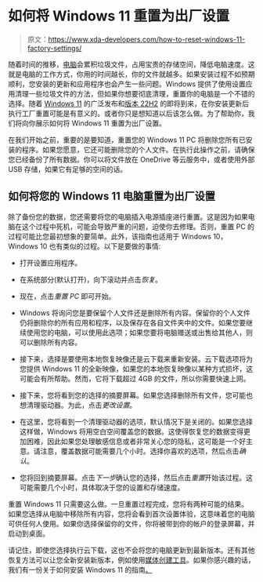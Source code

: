 # 如何将 Windows 11 重置为出厂设置

> 原文：<https://www.xda-developers.com/how-to-reset-windows-11-factory-settings/>

随着时间的推移，[电脑](https://www.xda-developers.com/best-laptops/)会累积垃圾文件，占用宝贵的存储空间，降低电脑速度。这就是电脑的工作方式，你用的时间越长，你的文件就越多。如果安装过程不如预期顺利，您安装的更新和应用程序也会产生一些问题。Windows 提供了使用设置应用清理一些垃圾文件的方法，但如果你想要彻底清理，重置你的电脑是一个不错的选择。随着 [Windows 11](https://www.xda-developers.com/windows-11/) 的广泛发布和[版本 22H2](https://www.xda-developers.com/edge-new-tab-page-xbox-gaming-content/) 的即将到来，在你安装更新后执行工厂重置可能是有意义的。或者你只是想知道以后该怎么做。为了帮助你，我们将向你展示如何将 Windows 11 重置为出厂设置。

在我们开始之前，重要的是要知道，重置您的 Windows 11 PC 将删除您所有已安装的程序。如果您愿意，它还可能删除您的个人文件。在执行此操作之前，请确保您已经备份了所有数据。你可以将文件放在 OneDrive 等云服务中，或者使用外部 USB 存储，如果它有足够的空间的话。

## 如何将您的 Windows 11 电脑重置为出厂设置

除了备份您的数据，您还需要将您的电脑插入电源插座进行重置。这是因为如果电脑在这个过程中死机，可能会导致严重的问题，迫使你去修理。否则，重置 PC 的过程可能比您最初想象的要简单。此外，该指南也适用于 Windows 10，Windows 10 也有类似的过程。以下是要做的事情:

*   打开设置应用程序。
*   在系统部分(默认打开)，向下滚动并点击*恢复*。

*   现在，点击*重置 PC* 即可开始。
*   Windows 将询问您是要保留个人文件还是删除所有内容。保留你的个人文件仍将删除你的所有应用和程序，以及保存在各自文件夹中的文件。如果您要继续使用您的电脑，可以使用此选项；如果您要将电脑赠送或出售给其他人，则可以删除所有内容。

*   接下来，选择是要使用本地恢复映像还是云下载来重新安装。云下载选项将为您提供 Windows 11 的全新映像，如果您的本地恢复映像以某种方式损坏，这可能会有所帮助。然而，它将下载超过 4GB 的文件，所以你需要快速上网。

*   接下来，您将看到您的选择的摘要屏幕。如果您选择删除所有文件，您可能也想清理驱动器。为此，点击*更改设置*。

*   在这里，您将看到一个清理驱动器的选项，默认情况下是关闭的。如果您选择这样做，Windows 将用空白空间覆盖您的数据。这使得恢复您的数据变得更加困难，因此如果您处理敏感信息或者非常关心您的隐私，这可能是一个好主意。请注意，覆盖数据可能需要几个小时。选择你喜欢的选项，然后点击*确认*。

*   您将回到摘要屏幕。点击*下一步*确认您的选择，然后点击*重置*开始该过程。这可能需要几个小时，具体取决于您的设置和存储速度。

重置 Windows 11 只需要这么做。一旦重置过程完成，您将有两种可能的结果。如果您选择从电脑中移除所有内容，您将会看到首次设置体验，这意味着您的电脑可供任何人使用。如果你选择保留你的文件，你将被带到你的帐户的登录屏幕，并启动到桌面。

请记住，即使您选择执行云下载，这也不会将您的电脑更新到最新版本。还有其他恢复方法可以让您全新安装新版本，例如使用[媒体创建工具](https://www.microsoft.com/en-us/software-download/windows11)。如果你感兴趣的话，我们有一份关于如何安装 Windows 11 的指南[。](https://www.xda-developers.com/download-windows-11/)